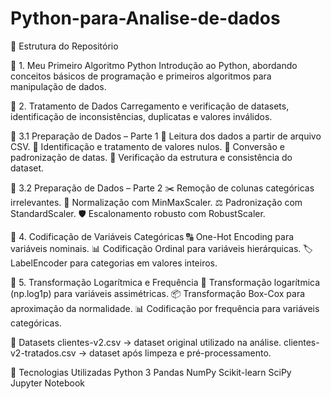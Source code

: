 # Python-para-Analise-de-dados
📂 Estrutura do Repositório

🔹 1. Meu Primeiro Algoritmo Python
Introdução ao Python, abordando conceitos básicos de programação e primeiros algoritmos para manipulação de dados.

🔹 2. Tratamento de Dados
Carregamento e verificação de datasets, identificação de inconsistências, duplicatas e valores inválidos.

🔹 3.1 Preparação de Dados – Parte 1
📂 Leitura dos dados a partir de arquivo CSV.
🧹 Identificação e tratamento de valores nulos.
📆 Conversão e padronização de datas.
🔎 Verificação da estrutura e consistência do dataset.

🔹 3.2 Preparação de Dados – Parte 2
✂️ Remoção de colunas categóricas irrelevantes.
🔄 Normalização com MinMaxScaler.
⚖️ Padronização com StandardScaler.
🛡️ Escalonamento robusto com RobustScaler.

🔹 4. Codificação de Variáveis Categóricas
🔠 One-Hot Encoding para variáveis nominais.
📊 Codificação Ordinal para variáveis hierárquicas.
🏷️ LabelEncoder para categorias em valores inteiros.

🔹 5. Transformação Logarítmica e Frequência
🔢 Transformação logarítmica (np.log1p) para variáveis assimétricas.
📦 Transformação Box-Cox para aproximação da normalidade.
📊 Codificação por frequência para variáveis categóricas.

📑 Datasets
clientes-v2.csv → dataset original utilizado na análise.
clientes-v2-tratados.csv → dataset após limpeza e pré-processamento.

🚀 Tecnologias Utilizadas
Python 3
Pandas
NumPy
Scikit-learn
SciPy
Jupyter Notebook
